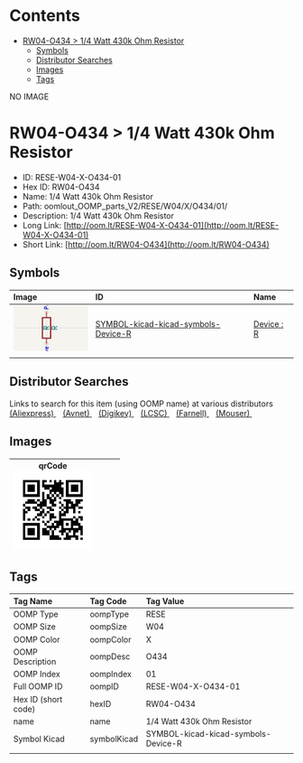 



Contents
========

* [RW04-O434 > 1/4 Watt 430k Ohm Resistor](#rw04-o434--14-watt-430k-ohm-resistor)
	* [Symbols](#symbols)
	* [Distributor Searches](#distributor-searches)
	* [Images](#images)
	* [Tags](#tags)
  
NO IMAGE  
# RW04-O434 > 1/4 Watt 430k Ohm Resistor

- ID: RESE-W04-X-O434-01
- Hex ID: RW04-O434
- Name: 1/4 Watt 430k Ohm Resistor
- Path: oomlout_OOMP_parts_V2/RESE/W04/X/O434/01/
- Description: 1/4 Watt 430k Ohm Resistor
- Long Link: [http://oom.lt/RESE-W04-X-O434-01](http://oom.lt/RESE-W04-X-O434-01)
- Short Link: [http://oom.lt/RW04-O434](http://oom.lt/RW04-O434)

## Symbols
  

|Image|ID|Name|
| :--- | :--- | :--- |
|[![](https://raw.githubusercontent.com/oomlout/oomlout_OOMP_eda_V2/main/SYMBOL/kicad/kicad-symbols/Device/R/image_140.png)](https://github.com/oomlout/oomlout_OOMP_eda_V2/tree/main/SYMBOL/kicad/kicad-symbols/Device/R/)|[SYMBOL-kicad-kicad-symbols-Device-R](https://github.com/oomlout/oomlout_OOMP_eda_V2/tree/main/SYMBOL/kicad/kicad-symbols/Device/R/)|[Device : R](https://github.com/oomlout/oomlout_OOMP_eda_V2/tree/main/SYMBOL/kicad/kicad-symbols/Device/R/)|
||||

## Distributor Searches
  
Links to search for this item (using OOMP name) at various distributors  
[(Aliexpress) ](https://www.aliexpress.com/wholesale?SearchText=1/4+Watt+430k+Ohm+Resistor)&nbsp;&nbsp;&nbsp;[(Avnet) ](https://www.avnet.com/shop/us/search/1/4+Watt+430k+Ohm+Resistor)&nbsp;&nbsp;&nbsp;[(Digikey) ](https://www.digikey.co.uk/en/products/result?s=1/4+Watt+430k+Ohm+Resistor)&nbsp;&nbsp;&nbsp;[(LCSC) ](https://www.lcsc.com/search?q=1/4+Watt+430k+Ohm+Resistor)&nbsp;&nbsp;&nbsp;[(Farnell) ](https://uk.farnell.com/search?st=1/4+Watt+430k+Ohm+Resistor)&nbsp;&nbsp;&nbsp;[(Mouser) ](https://www.mouser.com/c/?q=1/4+Watt+430k+Ohm+Resistor)&nbsp;&nbsp;&nbsp;
## Images
  

|qrCode<br>[![](https://raw.githubusercontent.com/oomlout/oomlout_OOMP_parts_V2/main/RESE/W04/X/O434/01/qrCode_140.png)](https://github.com/oomlout/oomlout_OOMP_parts_V2/tree/main/RESE/W04/X/O434/01/qrCode.png)||||
| :---: | :---: | :---: | :---: |

## Tags
  

|Tag Name|Tag Code|Tag Value|
| :--- | :--- | :--- |
|OOMP Type|oompType|RESE|
|OOMP Size|oompSize|W04|
|OOMP Color|oompColor|X|
|OOMP Description|oompDesc|O434|
|OOMP Index|oompIndex|01|
|Full OOMP ID|oompID|RESE-W04-X-O434-01|
|Hex ID (short code)|hexID|RW04-O434|
|name|name|1/4 Watt 430k Ohm Resistor|
|Symbol Kicad|symbolKicad|SYMBOL-kicad-kicad-symbols-Device-R|
||||
